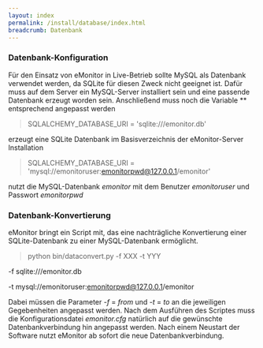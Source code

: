 ```yaml
---
layout: index
permalink: /install/database/index.html
breadcrumb: Datenbank
---
```


### Datenbank-Konfiguration

Für den Einsatz von eMonitor in Live-Betrieb sollte MySQL als Datenbank verwendet werden, da SQLite für diesen Zweck 
nicht geeignet ist. Dafür muss auf dem Server ein MySQL-Server installiert sein und eine passende Datenbank erzeugt 
worden sein. Anschließend muss noch die Variable ** entsprechend angepasst werden

 > SQLALCHEMY_DATABASE_URI = 'sqlite:///emonitor.db'
 
 erzeugt eine SQLite Datenbank im Basisverzeichnis der eMonitor-Server Installation
 
 > SQLALCHEMY_DATABASE_URI = 'mysql://emonitoruser:emonitorpwd@127.0.0.1/emonitor'
 
 nutzt die MySQL-Datenbank *emonitor* mit dem Benutzer *emonitoruser* und Passwort *emonitorpwd*


### Datenbank-Konvertierung

eMonitor bringt ein Script mit, das eine nachträgliche Konvertierung einer SQLite-Datenbank zu einer MySQL-Datenbank 
ermöglicht.

 > python bin/dataconvert.py -f XXX -t YYY
  
  -f sqlite:///emonitor.db
  
  -t mysql://emonitoruser:emonitorpwd@127.0.0.1/emonitor
 
Dabei müssen die Parameter *-f* = *from* und *-t* = *to* an die jeweiligen Gegebenheiten angepasst werden. Nach dem 
Ausführen des Scriptes muss die Konfigurationsdatei *emonitor.cfg* natürlich auf die gewünschte Datenbankverbindung hin 
angepasst werden.
Nach einem Neustart der Software nutzt eMonitor ab sofort die neue Datenbankverbindung.